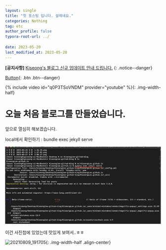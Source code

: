 ```yaml
---
layout: single
title: "첫 포스팅 입니다. 설레네요."
categories: Nothing
tag: etc
author_profile: false
typora-root-url: ../

date: 2023-05-20
last_modified_at: 2023-05-20
---
```


**[공지사항]** [Kiseong's 블로그 신규 업데이트 안내 드립니다.](https://mmistakes.github.io/minimal-mistakes/docs/quick-start-guide/)
{: .notice--danger}

[Button](https://kiseonglee.github.io){: .btn .btn--danger}

{% include video id="q0P3TSoVNDM" provider="youtube" %}{: .img-width-half}

# 오늘 처음 블로그를 만들었습니다.

앞으로 열심히 해보겠습니다.

local에서 확인하기 : bundle exec jekyll serve

![image-20230530203301987](/images/2023-05-20-first/image-20230530203301987.png)



이건 사진첩에 있었는데 맛있게 보여서..ㅎㅎ

![20210809_191705](/images/2023-05-20-first/20210809_191705.jpg){: .img-width-half .align-center}

### 
